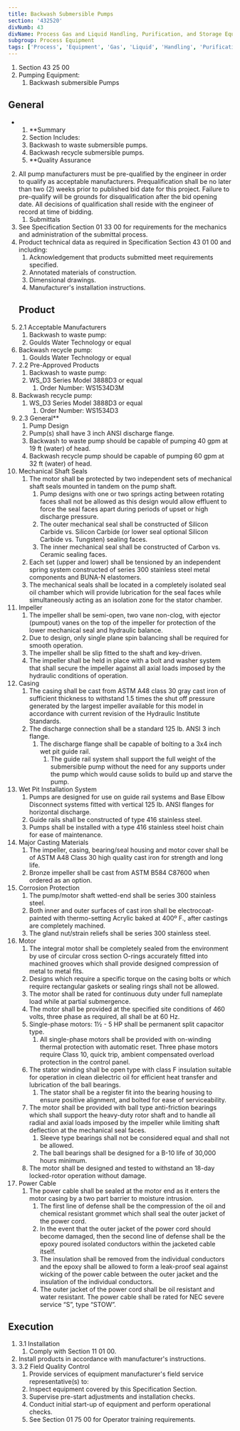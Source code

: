 ```yaml
---
title: Backwash Submersible Pumps
section: '432520'
divNumb: 43
divName: Process Gas and Liquid Handling, Purification, and Storage Equipment
subgroup: Process Equipment
tags: ['Process', 'Equipment', 'Gas', 'Liquid', 'Handling', 'Purification', 'Storage', 'Backwash', 'Submersible', 'Pumps']
---
```


   1. Section 43 25 00
   1. Pumping Equipment:
      1. Backwash submersible Pumps

## General


* 
	1. **Summary
   1. Section Includes:
	1. Backwash to waste submersible pumps.
	2. Backwash recycle submersible pumps.
	3. **Quality Assurance
2. All pump manufacturers must be pre-qualified by the engineer in order to qualify as acceptable manufacturers. Prequalification shall be no later than two (2) weeks prior to published bid date for this project. Failure to pre-qualify will be grounds for disqualification after the bid opening date. All decisions of qualification shall reside with the engineer of record at time of bidding.
	1. Submittals
3. See Specification Section 01 33 00 for requirements for the mechanics and administration of the submittal process.
4. Product technical data as required in Specification Section 43 01 00 and including:
	1. Acknowledgement that products submitted meet requirements specified.
	2. Annotated materials of construction.
	3. Dimensional drawings.
	4. Manufacturer's installation instructions.
   ## Product
1. 2.1 Acceptable Manufacturers
   1. Backwash to waste pump:
	1. Goulds Water Technology or equal
2. Backwash recycle pump:
	1. Goulds Water Technology or equal
1. 2.2 Pre-Approved Products
   1. Backwash to waste pump:
	1. WS\_D3 Series Model 3888D3 or equal
		1. Order Number: WS1534D3M
2. Backwash recycle pump:
	1. WS\_D3 Series Model 3888D3 or equal
		1. Order Number: WS1534D3
1. 2.3 General** 
   1. Pump Design
	1. Pump(s) shall have 3 inch ANSI discharge flange.
	2. Backwash to waste pump should be capable of pumping 40 gpm at 19 ft (water) of head.
	3. Backwash recycle pump should be capable of pumping 60 gpm at 32 ft (water) of head.
2. Mechanical Shaft Seals
	1. The motor shall be protected by two independent sets of mechanical shaft seals mounted in tandem on the pump shaft. 
		1. Pump designs with one or two springs acting between rotating faces shall not be allowed as this design would allow effluent to force the seal faces apart during periods of upset or high discharge pressure. 
		2. The outer mechanical seal shall be constructed of Silicon Carbide vs. Silicon Carbide (or lower seal optional Silicon Carbide vs. Tungsten) sealing faces. 
		3. The inner mechanical seal shall be constructed of Carbon vs. Ceramic sealing faces.
	2. Each set (upper and lower) shall be tensioned by an independent spring system constructed of series 300 stainless steel metal components and BUNA-N elastomers.
	3. The mechanical seals shall be located in a completely isolated seal oil chamber which will provide lubrication for the seal faces while simultaneously acting as an isolation zone for the stator chamber.
3. Impeller
	1. The impeller shall be semi-open, two vane non-clog, with ejector (pumpout) vanes on the top of the impeller for protection of the lower mechanical seal and hydraulic balance. 
	2. Due to design, only single plane spin balancing shall be required for smooth operation. 
	3. The impeller shall be slip fitted to the shaft and key-driven. 
	4. The impeller shall be held in place with a bolt and washer system that shall secure the impeller against all axial loads imposed by the hydraulic conditions of operation.
4. Casing
	1. The casing shall be cast from ASTM A48 class 30 gray cast iron of sufficient thickness to withstand 1.5 times the shut off pressure generated by the largest impeller available for this model in accordance with current revision of the Hydraulic Institute Standards. 
	2. The discharge connection shall be a standard 125 lb. ANSI 3 inch flange. 
		1. The discharge flange shall be capable of bolting to a 3x4 inch wet pit guide rail. 
			1. The guide rail system shall support the full weight of the submersible pump without the need for any supports under the pump which would cause solids to build up and starve the pump.
5. Wet Pit Installation System 
	1. Pumps are designed for use on guide rail systems and Base Elbow Disconnect systems fitted with vertical 125 lb. ANSI flanges for horizontal discharge.
	2. Guide rails shall be constructed of type 416 stainless steel.
	3. Pumps shall be installed with a type 416 stainless steel hoist chain for ease of maintenance.
6. Major Casting Materials 
	1. The impeller, casing, bearing/seal housing and motor cover shall be of ASTM A48 Class 30 high quality cast iron for strength and long life.
	2. Bronze impeller shall be cast from ASTM B584 C87600 when ordered as an option.
7. Corrosion Protection
	1. The pump/motor shaft wetted-end shall be series 300 stainless steel. 
	2. Both inner and outer surfaces of cast iron shall be electrocoat-painted with thermo-setting Acrylic baked at 400º F., after castings are completely machined. 
	3. The gland nut/strain reliefs shall be series 300 stainless steel.
8. Motor 
	1. The integral motor shall be completely sealed from the environment by use of circular cross section O-rings accurately fitted into machined grooves which shall provide designed compression of metal to metal fits. 
	2. Designs which require a specific torque on the casing bolts or which require rectangular gaskets or sealing rings shall not be allowed. 
	3. The motor shall be rated for continuous duty under full nameplate load while at partial submergence. 
	4. The motor shall be provided at the specified site conditions of 460 volts, three phase as required, all shall be at 60 Hz. 
	5. Single-phase motors: 1½ - 5 HP shall be permanent split capacitor type. 
		1. All single-phase motors shall be provided with on-winding thermal protection with automatic reset. Three phase motors require Class 10, quick trip, ambient compensated overload protection in the control panel.
	6. The stator winding shall be open type with class F insulation suitable for operation in clean dielectric oil for efficient heat transfer and lubrication of the ball bearings. 
		1. The stator shall be a register fit into the bearing housing to ensure positive alignment, and bolted for ease of serviceability.
	7. The motor shall be provided with ball type anti-friction bearings which shall support the heavy-duty rotor shaft and to handle all radial and axial loads imposed by the impeller while limiting shaft deflection at the mechanical seal faces. 
		1. Sleeve type bearings shall not be considered equal and shall not be allowed. 
		2. The ball bearings shall be designed for a B-10 life of 30,000 hours minimum.
	8. The motor shall be designed and tested to withstand an 18-day locked-rotor operation without damage.
9. Power Cable
	1. The power cable shall be sealed at the motor end as it enters the motor casing by a two part barrier to moisture intrusion. 
		1. The first line of defense shall be the compression of the oil and chemical resistant grommet which shall seal the outer jacket of the power cord. 
		2. In the event that the outer jacket of the power cord should become damaged, then the second line of defense shall be the epoxy poured isolated conductors within the jacketed cable itself. 
		3. The insulation shall be removed from the individual conductors and the epoxy shall be allowed to form a leak-proof seal against wicking of the power cable between the outer jacket and the insulation of the individual conductors. 
		4. The outer jacket of the power cord shall be oil resistant and water resistant. The power cable shall be rated for NEC severe service “S”, type “STOW”.


## Execution

1. 3.1 Installation
   1. Comply with Section 11 01 00.
2. Install products in accordance with manufacturer's instructions.
1. 3.2 Field Quality Control
   1. Provide services of equipment manufacturer's field service representative(s) to:
	1. Inspect equipment covered by this Specification Section.
	2. Supervise pre-start adjustments and installation checks.
	3. Conduct initial start-up of equipment and perform operational checks.
	4. See Section 01 75 00 for Operator training requirements.

